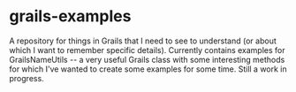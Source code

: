 # grails-examples

A repository for things in Grails that I need to see to understand (or about which I want to remember specific details). Currently contains examples for GrailsNameUtils -- a very useful Grails class with some interesting methods for which I've wanted to create some examples for some time. Still a work in progress. 